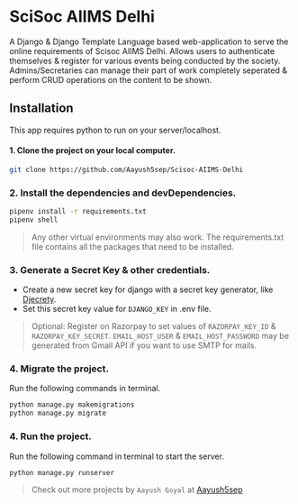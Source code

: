 # SciSoc AIIMS Delhi


A Django & Django Template Language based web-application to serve the online requirements of Scisoc AIIMS Delhi. Allows users to authenticate themselves & register for various events being conducted by the society.
Admins/Secretaries can manage their part of work completely seperated & perform CRUD operations on the content to be shown.

## Installation
This app requires python to run on your server/localhost.

#### 1. Clone the project on your local computer.

```sh
git clone https://github.com/Aayush5sep/Scisoc-AIIMS-Delhi
```

### 2. Install the dependencies and devDependencies.

```sh
pipenv install -r requirements.txt
pipenv shell
```
>Any other virtual environments may also work. 
>The requirements.txt file contains all the packages that need to be installed.

### 3. Generate  a Secret Key & other credentials.

- Create a new secret key for django with a secret key generator, like [Djecrety](https://djecrety.ir/).
- Set this secret key value for `DJANGO_KEY` in .env file.
> Optional: Register on Razorpay to set values of `RAZORPAY_KEY_ID` & `RAZORPAY_KEY_SECRET`.
> `EMAIL_HOST_USER` & `EMAIL_HOST_PASSWORD` may be generated from Gmail API if you want to use SMTP for mails.

### 4. Migrate the project.
Run the following commands in terminal.
```sh
python manage.py makemigrations
python manage.py migrate
```

### 4. Run the project.
Run the following command in terminal to start the server.
```sh
python manage.py runserver
```


> Check out more projects by `Aayush Goyal` at [Aayush5sep][aayush]




[//]: # (These are reference links used in the body of this note and get stripped out when the markdown processor does its job. There is no need to format nicely because it shouldn't be seen)

   [git-repo]: <https://github.com/Aayush5sep/UserAuthAPI>
   [aayush]: <https://github.com/Aayush5sep>

